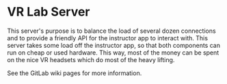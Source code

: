 # VR Lab Server

This server's purpose is to balance the load of several dozen connections and to provide a friendly
API for the instructor app to interact with. This server takes some load off the instructor app,
so that both components can run on cheap or used hardware. This way, most of the money can be spent
on the nice VR headsets which do most of the heavy lifting.

See the GitLab wiki pages for more information.
